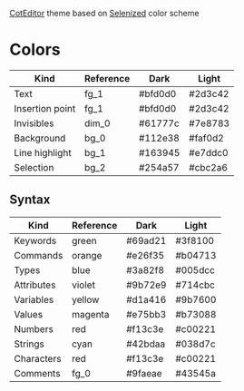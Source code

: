 [CotEditor](https://coteditor.com/) theme based on [Selenized](https://github.com/jan-warchol/selenized) color scheme

# Colors

| Kind            | Reference | Dark    | Light   |
|-----------------|-----------|---------|---------|
| Text            | fg_1      | #bfd0d0 | #2d3c42 |
| Insertion point | fg_1      | #bfd0d0 | #2d3c42 |
| Invisibles      | dim_0     | #61777c | #7e8783 |
| Background      | bg_0      | #112e38 | #faf0d2 |
| Line highlight  | bg_1      | #163945 | #e7ddc0 |
| Selection       | bg_2      | #254a57 | #cbc2a6 |

## Syntax

| Kind       | Reference | Dark    | Light   |
|------------|-----------|---------|---------|
| Keywords   | green     | #69ad21 | #3f8100 |
| Commands   | orange    | #e26f35 | #b04713 |
| Types      | blue      | #3a82f8 | #005dcc |
| Attributes | violet    | #9b72e9 | #714cbc |
| Variables  | yellow    | #d1a416 | #9b7600 |
| Values     | magenta   | #e75bb3 | #b73088 |
| Numbers    | red       | #f13c3e | #c00221 |
| Strings    | cyan      | #42bdaa | #038d7c |
| Characters | red       | #f13c3e | #c00221 |
| Comments   | fg_0      | #9faeae | #43545a |
